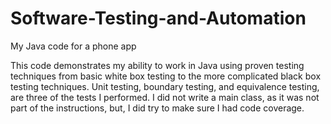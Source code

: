 # Software-Testing-and-Automation
My Java code for a phone app

This code demonstrates my ability to work in Java using proven testing techniques from basic white box testing to the more complicated black box testing techniques. Unit testing, boundary testing, and equivalence testing, are three of the tests I performed. 
I did not write a main class, as it was not part of the instructions, but, I did try to make sure I had code coverage.
